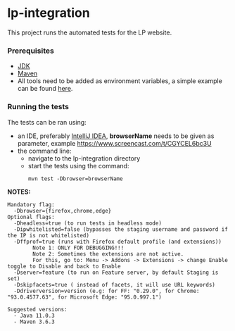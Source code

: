 
# lp-integration

This project runs the automated tests for the LP website.

 ### Prerequisites

 - [JDK](https://www.oracle.com/technetwork/java/javase/downloads/index.html)
 - [Maven](https://maven.apache.org/download.cgi)
 - All tools need to be added as environment variables, a simple example can be found [here](https://www.mkyong.com/maven/how-to-install-maven-in-windows/).

 ### Running the tests

 The tests can be ran using:
 - an IDE, preferably [IntelliJ IDEA](https://www.jetbrains.com/idea/download), **browserName** needs to be given as parameter, example https://www.screencast.com/t/CGYCEL6bc3U
 - the command line:
    * navigate to the lp-integration directory
    * start the tests using the command:
        ```
        mvn test -Dbrowser=browserName
        ```

  **NOTES:**

    Mandatory flag:
      -Dbrowser={firefox,chrome,edge}
    Optional flags:
      -Dheadless=true (to run tests in headless mode)
      -Dipwhitelisted=false (bypasses the staging username and password if the IP is not whitelisted)
      -Dffprof=true (runs with Firefox default profile (and extensions))
            Note 1: ONLY FOR DEBUGGING!!!
            Note 2: Sometimes the extensions are not active.
            For this, go to: Menu -> Addons -> Extensions -> change Enable toggle to Disable and back to Enable
      -Dserver=feature (to run on Feature server, by default Staging is set)
      -Dskipfacets=true ( instead of facets, it will use URL keywords)
      -Ddriverversion=version (e.g: for FF: "0.29.0", for Chrome: "93.0.4577.63", for Microsoft Edge: "95.0.997.1")

    Suggested versions:
      - Java 11.0.3
      - Maven 3.6.3
